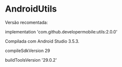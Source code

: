 # AndroidUtils
Versão recomentada:

implementation 'com.github.developermobile:utils:2.0.0'

Compilada com Android Studio 3.5.3.

compileSdkVersion 29

buildToolsVersion '29.0.2'
